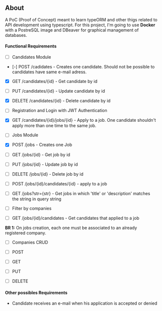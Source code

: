 ## About
A PoC (Proof of Concept) meant to learn typeORM and other thigs related to API development using
typescript. For this project, I'm going to use **Docker** with a PostreSQL image and DBeaver for
graphical management of databases.


#### Functional Requirements

- [ ] Candidates Module
 - [-] POST /cadidates - Creates one candidate. Should not be possible to candidates have same e-mail adress.
 - [X] GET /candidates/{id} - Get candidate by id
 - [ ] PUT /candidates/{id} - Update candidate by id
 - [X] DELETE /candidates/{id} - Delete candidate by id
 - [ ] Registration and Login with JWT Authentication
 - [X] GET /candidates/{id}/jobs/{id} - Apply to a job. One candidate shouldn't apply more than one time to the same job.

- [ ] Jobs Module
 - [X] POST /jobs - Creates one Job
 - [ ] GET /jobs/{id} - Get job by id
 - [ ] PUT /jobs/{id} - Update job by id
 - [ ] DELETE /jobs/{id} - Delete job by id
 - [ ] POST /jobs/{id}/candidates/{id} - apply to a job
 - [ ] GET /jobs?str={str} - Get jobs in which 'title' or 'description' matches the string in query string
 - [ ] Filter by companies
 - [ ] GET /jobs/{id}/candidates - Get candidates that applied to a job

**BR 1:** On jobs creation, each one must be associated to an already registered company.

- [ ] Companies CRUD
 - [ ] POST
 - [ ] GET
 - [ ] PUT
 - [ ] DELETE
 

#### Other possibles Requirements

- Candidate receives an e-mail when his application is accepted or denied